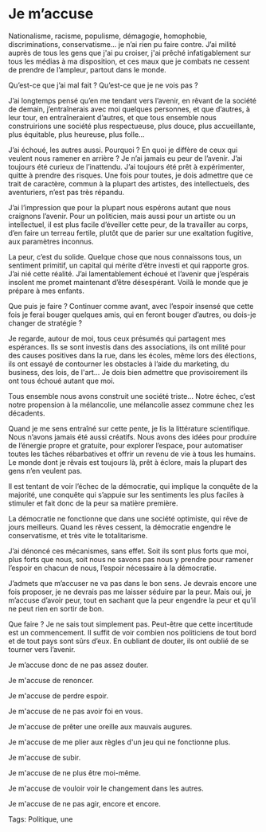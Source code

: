 # Je m’accuse

Nationalisme, racisme, populisme, démagogie, homophobie, discriminations, conservatisme… je n’ai rien pu faire contre. J’ai milité auprès de tous les gens que j'ai pu croiser, j'ai prêché infatigablement sur tous les médias à ma disposition, et ces maux que je combats ne cessent de prendre de l’ampleur, partout dans le monde.<span id="more-44440"></span>

Qu’est-ce que j’ai mal fait ? Qu’est-ce que je ne vois pas ?

J’ai longtemps pensé qu’en me tendant vers l’avenir, en rêvant de la société de demain, j’entraînerais avec moi quelques personnes, et que d’autres, à leur tour, en entraîneraient d’autres, et que tous ensemble nous construirions une société plus respectueuse, plus douce, plus accueillante, plus équitable, plus heureuse, plus folle…

J’ai échoué, les autres aussi. Pourquoi ? En quoi je diffère de ceux qui veulent nous ramener en arrière ? Je n’ai jamais eu peur de l’avenir. J’ai toujours été curieux de l’inattendu. J’ai toujours été prêt à expérimenter, quitte à prendre des risques. Une fois pour toutes, je dois admettre que ce trait de caractère, commun à la plupart des artistes, des intellectuels, des aventuriers, n’est pas très répandu.

J’ai l’impression que pour la plupart nous espérons autant que nous craignons l’avenir. Pour un politicien, mais aussi pour un artiste ou un intellectuel, il est plus facile d’éveiller cette peur, de la travailler au corps, d’en faire un terreau fertile, plutôt que de parier sur une exaltation fugitive, aux paramètres inconnus.

La peur, c’est du solide. Quelque chose que nous connaissons tous, un sentiment primitif, un capital qui mérite d’être investi et qui rapporte gros. J’ai nié cette réalité. J’ai lamentablement échoué et l’avenir que j’espérais insolent me promet maintenant d’être désespérant. Voilà le monde que je prépare à mes enfants.

Que puis je faire ? Continuer comme avant, avec l’espoir insensé que cette fois je ferai bouger quelques amis, qui en feront bouger d’autres, ou dois-je changer de stratégie ?

Je regarde, autour de moi, tous ceux présumés qui partagent mes espérances. Ils se sont investis dans des associations, ils ont milité pour des causes positives dans la rue, dans les écoles, même lors des élections, ils ont essayé de contourner les obstacles à l’aide du marketing, du business, des lois, de l'art… Je dois bien admettre que provisoirement ils ont tous échoué autant que moi.

Tous ensemble nous avons construit une société triste… Notre échec, c’est notre propension à la mélancolie, une mélancolie assez commune chez les décadents.

Quand je me sens entraîné sur cette pente, je lis la littérature scientifique. Nous n’avons jamais été aussi créatifs. Nous avons des idées pour produire de l’énergie propre et gratuite, pour explorer l’espace, pour automatiser toutes les tâches rébarbatives et offrir un revenu de vie à tous les humains. Le monde dont je rêvais est toujours là, prêt à éclore, mais la plupart des gens n’en veulent pas.

Il est tentant de voir l’échec de la démocratie, qui implique la conquête de la majorité, une conquête qui s’appuie sur les sentiments les plus faciles à stimuler et fait donc de la peur sa matière première.

La démocratie ne fonctionne que dans une société optimiste, qui rêve de jours meilleurs. Quand les rêves cessent, la démocratie engendre le conservatisme, et très vite le totalitarisme.

J’ai dénoncé ces mécanismes, sans effet. Soit ils sont plus forts que moi, plus forts que nous, soit nous ne savons pas nous y prendre pour ramener l’espoir en chacun de nous, l’espoir nécessaire à la démocratie.

J’admets que m’accuser ne va pas dans le bon sens. Je devrais encore une fois proposer, je ne devrais pas me laisser séduire par la peur. Mais oui, je m’accuse d’avoir peur, tout en sachant que la peur engendre la peur et qu’il ne peut rien en sortir de bon.

Que faire ? Je ne sais tout simplement pas. Peut-être que cette incertitude est un commencement. Il suffit de voir combien nos politiciens de tout bord et de tout pays sont sûrs d’eux. En oubliant de douter, ils ont oublié de se tourner vers l’avenir.

Je m’accuse donc de ne pas assez douter.

Je m'accuse de renoncer.

Je m'accuse de perdre espoir.

Je m'accuse de ne pas avoir foi en vous.

Je m'accuse de prêter une oreille aux mauvais augures.

Je m'accuse de me plier aux règles d'un jeu qui ne fonctionne plus.

Je m'accuse de subir.

Je m'accuse de ne plus être moi-même.

Je m'accuse de vouloir voir le changement dans les autres.

Je m'accuse de ne pas agir, encore et encore.

Tags: Politique, une